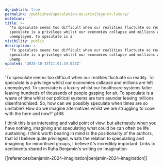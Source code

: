 ```yaml
---
dg-publish: true
permalink: /published/speculation-as-privilege-or-luxury/
noteIcon: ''
title: >-
  'To speculate seems too difficult when our realities fluctuate so readily. To
  speculate is a privilege whilst our economies collapse and millions are left
  unemployed. To speculate is a
visibility: public
description: >-
  'To speculate seems too difficult when our realities fluctuate so readily. To
  speculate is a privilege whilst our economies collapse and millions are left
  unemp
updated: '2025-10-15T21:01:34.023Z'
---
```


'To speculate seems too difficult when our realities fluctuate so readily. To speculate is a privilege whilst our economies collapse and millions are left unemployed. To speculate is a
luxury whilst our healthcare systems falter leaving hundreds of thousands of people gasping for air. To speculate is a waste of time whilst our political systems are torn asunder leaving millions disenfranchised. So, how can we possibly speculate when times are so unstable? How do we imagine alternatives whilst we are struggling to cope with the here and now?' p168

I think this is an interesting and valid point of view. but alternately when you have nothing, imagining and speculating what could be can often be life sustaining. I think worth bearing in mind is the positionality of the authors, that id I believe quite privileged, whats the relation to speculating and imagining for minoritised groups, I believe it's incredibly important. Links to sentiments shared in Ruha Benjamin's writing on Imagination  

[[references/benjamin-2024-imagination\|benjamin-2024-imagination]]
